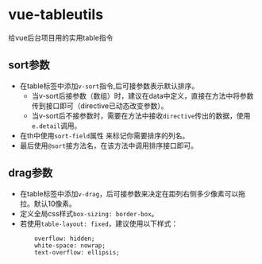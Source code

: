 # vue-tableutils
给vue后台项目用的实用table指令

## sort参数
* 在table标签中添加`v-sort`指令,后可接参数表示默认排序。
  * 当v-sort后接参数（数组）时，建议在data中定义，直接在方法中将参数传到接口即可（directive已动态改变参数）。
  * 当v-sort后不接参数时，需要在方法中接收`directive`传出的数据，使用`e.detail`调用。
* 在th中使用`sort-field`属性 来标记你需要排序的列名。
* 最后使用`@sort`接方法名，在该方法中调用排序接口即可。

## drag参数
* 在table标签中添加`v-drag`，后可接参数来决定在距列右侧多少像素可以拖拉。默认10像素。
* 定义全局css样式`box-sizing: border-box`。
* 若使用`table-layout: fixed`，建议使用以下样式：
  ```
      overflow: hidden;
      white-space: nowrap;
      text-overflow: ellipsis;
  ```
